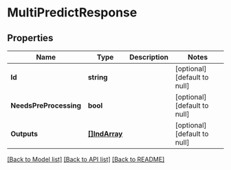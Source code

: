 # MultiPredictResponse

## Properties
Name | Type | Description | Notes
------------ | ------------- | ------------- | -------------
**Id** | **string** |  | [optional] [default to null]
**NeedsPreProcessing** | **bool** |  | [optional] [default to null]
**Outputs** | [**[]IndArray**](INDArray.md) |  | [optional] [default to null]

[[Back to Model list]](../README.md#documentation-for-models) [[Back to API list]](../README.md#documentation-for-api-endpoints) [[Back to README]](../README.md)


